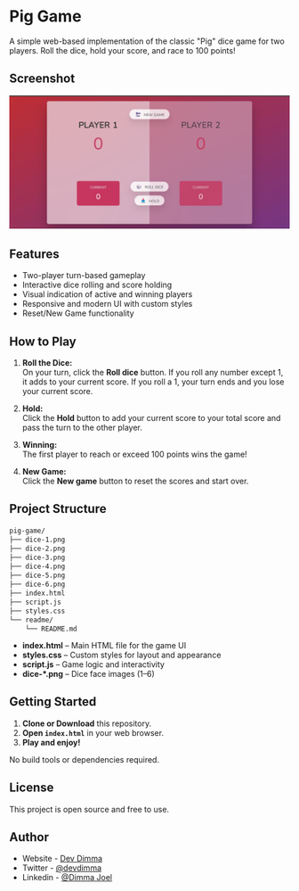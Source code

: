 # Pig Game

A simple web-based implementation of the classic "Pig" dice game for two players. Roll the dice, hold your score, and race to 100 points!

## Screenshot

![Pig Game Screenshot](/pig-game.jpg)

## Features

- Two-player turn-based gameplay
- Interactive dice rolling and score holding
- Visual indication of active and winning players
- Responsive and modern UI with custom styles
- Reset/New Game functionality

## How to Play

1. **Roll the Dice:**  
   On your turn, click the **Roll dice** button. If you roll any number except 1, it adds to your current score. If you roll a 1, your turn ends and you lose your current score.

2. **Hold:**  
   Click the **Hold** button to add your current score to your total score and pass the turn to the other player.

3. **Winning:**  
   The first player to reach or exceed 100 points wins the game!

4. **New Game:**  
   Click the **New game** button to reset the scores and start over.

## Project Structure

```
pig-game/
├── dice-1.png
├── dice-2.png
├── dice-3.png
├── dice-4.png
├── dice-5.png
├── dice-6.png
├── index.html
├── script.js
├── styles.css
└── readme/
    └── README.md
```

- **index.html** – Main HTML file for the game UI
- **styles.css** – Custom styles for layout and appearance
- **script.js** – Game logic and interactivity
- **dice-\*.png** – Dice face images (1–6)

## Getting Started

1. **Clone or Download** this repository.
2. **Open `index.html`** in your web browser.
3. **Play and enjoy!**

No build tools or dependencies required.

## License

This project is open source and free to use.

## Author

- Website - [Dev Dimma](https://dev-dimma.vercel.app/)
- Twitter - [@devdimma](https://x.com/devdimma)
- Linkedin - [@Dimma Joel](https://www.linkedin.com/in/dimma-joel-technology-frontend-developer-dev-dimma-technical-writer/)

